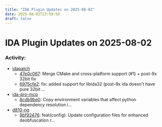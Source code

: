 ```yaml
---
title: "IDA Plugin Updates on 2025-08-02"
date: 2025-08-02T23:59:59
draft: false
---
```


# IDA Plugin Updates on 2025-08-02

### Activity:
  - [idapatch](https://github.com/information-redacted/idapatch)
    - [47e0c067](https://github.com/information-redacted/idapatch/commit/47e0c0679e67bd5b576f3973966381226714f4dd): Merge  CMake and cross-platform support (#1) + post-9x 32bit fix
    - [6975cfe2](https://github.com/information-redacted/idapatch/commit/6975cfe25ab46a102639581562402b21b14fd94e): fix: added support for libida32 (post-9x ida doesn't have pure 32bit …
  - [ida-pro-mcp](https://github.com/mrexodia/ida-pro-mcp)
    - [8cdb9be0](https://github.com/mrexodia/ida-pro-mcp/commit/8cdb9be0652c0a8ffa4e1fff38da4179815738e1): Copy environment variables that affect python dependency resolution i…
  - [d810-ng](https://github.com/w00tzenheimer/d810-ng)
    - [9bf92476](https://github.com/w00tzenheimer/d810-ng/commit/9bf92476da12ee979cf34ff7eba0e273180f8f12): feat(config): Update configuration files for enhanced deobfuscation r…


